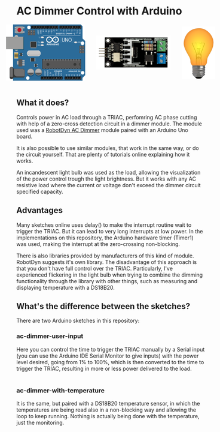 # AC Dimmer Control with Arduino

<div id="images">
<img src=".readme_images/arduino_uno.png" height=150 style="margin-right: 30px">
<img src=".readme_images/ac-dimmer.png" height=90 style="margin-right: 30px">
<img src=".readme_images/light-bulb.png" height=140>
</div>
<br />

## What it does?
Controls power in AC load through a TRIAC, perfomring AC phase cutting with help of a zero-cross detection circuit in a dimmer module. The module used was a [RobotDyn AC Dimmer] module paired with an Arduino Uno board.

It is also possible to use similar modules, that work in the same way, or do the circuit yourself. That are plenty of tutorials online explaining how it works.

An incandescent light bulb was used as the load, allowing the visualization of the power control trough the light brightness. But it works with any AC resistive load where the current or voltage don't exceed the dimmer circuit specified capacity.

## Advantages
Many sketches online uses delay() to make the interrupt routine wait to trigger the TRIAC. But it can lead to very long interrupts at low power. In the implementations on this repository, the Arduino hardware timer (Timer1) was used, making the interrupt at the zero-crossing non-blocking.

There is also libraries provided by manufacturers of this kind of module. RobotDyn suggests it's own library. The disadvantage of this approach is that you don't have full control over the TRIAC. 
Particularly, I've experienced flickering in the light bulb when trying to combine the dimming functionality through the library with other things, such as measuring and displaying temperature with a DS18B20.

## What's the difference between the sketches?
There are two Arduino sketches in this repository:


### ac-dimmer-user-input
Here you can control the time to trigger the TRIAC manually by a Serial input (you can use the Arduino IDE Serial Monitor to give inputs) with the power level desired, going from 1% to 100%, which is then converted to the time to trigger the TRIAC, resulting in more or less power delivered to the load.
<br />
<br />
### ac-dimmer-with-temperature
It is the same, but paired with a DS18B20 temperature sensor, in which the temperatures are being read also in a non-blocking way and allowing the loop to keep running. Nothing is actually being done with the temperature, just the monitoring.

<style> 
    #images {
        display: flex;
        align-items: center;
        justify-content: center
    }

    @media (max-width: 700px) {
        #images {
        display: flex;
        flex-direction: column;
        align-items: center;
        justify-content: center;
        }

        img {
            margin-top: 20px;
        }
    }
    }
</style>

[RobotDyn AC Dimmer]: https://robotdyn.com/ac-light-dimmer-module-1-channel-3-3v-5v-logic-ac-50-60hz-220v-110v.html